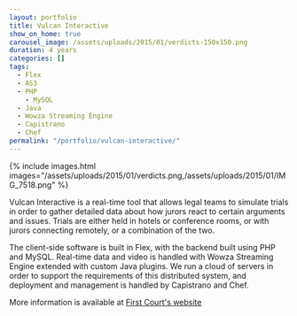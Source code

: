 ```yaml
---
layout: portfolio
title: Vulcan Interactive
show_on_home: true
carousel_image: /assets/uploads/2015/01/verdicts-150x150.png
duration: 4 years
categories: []
tags:
  - Flex
  - AS3
  - PHP
	- MySQL
  - Java
  - Wowza Streaming Engine
  - Capistrano
  - Chef
permalink: "/portfolio/vulcan-interactive/"
---
```


{% include images.html images="/assets/uploads/2015/01/verdicts.png,/assets/uploads/2015/01/IMG_7518.png" %}

Vulcan Interactive is a real-time tool that allows legal teams to simulate trials in order to gather detailed data about how jurors react to certain arguments and issues. Trials are either held in hotels or conference rooms, or with jurors connecting remotely, or a combination of the two.

The client-side software is built in Flex, with the backend built using PHP and MySQL. Real-time data and video is handled with Wowza Streaming Engine extended with custom Java plugins. We run a cloud of servers in order to support the requirements of this distributed system, and deployment and management is handled by Capistrano and Chef.

More information is available at [First Court's website](https://firstcourt.com/)